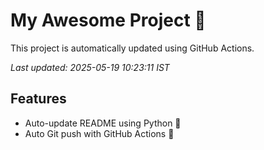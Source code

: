 # My Awesome Project 🚀

This project is automatically updated using GitHub Actions.

_Last updated: 2025-05-19 10:23:11 IST_

## Features
- Auto-update README using Python 🐍
- Auto Git push with GitHub Actions 🤖
